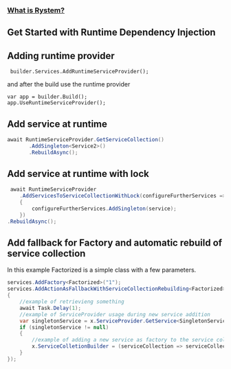 ﻿### [What is Rystem?](https://github.com/KeyserDSoze/Rystem)

## Get Started with Runtime Dependency Injection

## Adding runtime provider

	 builder.Services.AddRuntimeServiceProvider();

and after the build use the runtime provider

	var app = builder.Build();
	app.UseRuntimeServiceProvider();


## Add service at runtime

```csharp
await RuntimeServiceProvider.GetServiceCollection()
       .AddSingleton<Service2>()
       .RebuildAsync();
```

## Add service at runtime with lock

```csharp
 await RuntimeServiceProvider
    .AddServicesToServiceCollectionWithLock(configureFurtherServices =>
    {
        configureFurtherServices.AddSingleton(service);
    })
.RebuildAsync();
```

## Add fallback for Factory and automatic rebuild of service collection
In this example Factorized is a simple class with a few parameters.

```csharp
services.AddFactory<Factorized>("1");
services.AddActionAsFallbackWithServiceCollectionRebuilding<Factorized>(async x =>
{
    //example of retrievieng something
    await Task.Delay(1); 
    //example of ServiceProvider usage during new service addition
    var singletonService = x.ServiceProvider.GetService<SingletonService>();
    if (singletonService != null)
    {
        //example of adding a new service as factory to the service collection. You need to pass a delegate.
        x.ServiceColletionBuilder = (serviceCollection => serviceCollection.AddFactory<Factorized>(x.Name));
    }
});
```